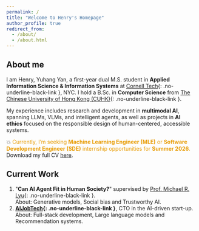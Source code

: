 ```yaml
---
permalink: /
title: "Welcome to Henry's Homepage"
author_profile: true
redirect_from: 
  - /about/
  - /about.html
---
```


## About me

I am Henry, Yuhang Yan, a first-year dual M.S. student in **Applied Information Science & Information Systems** at [Cornell Tech](https://tech.cornell.edu){: .no-underline-black-link }, NYC. I hold a B.Sc. in **Computer Science** from [The Chinese University of Hong Kong (CUHK)](https://www.cuhk.edu.hk/english/index.html){: .no-underline-black-link }. 

My experience includes research and development in **multimodal AI**, spanning LLMs, VLMs, and intelligent agents, as well as projects in **AI ethics** focused on the responsible design of human-centered, accessible systems.

💥 <span style="color:#e89b00">Currently, I’m seeking **Machine Learning Engineer (MLE)** or **Software Development Engineer (SDE)** internship opportunities for **Summer 2026**.</span> Download my full CV [here](https://yany-henry.me/files/CV_HenryYan.pdf).

<!--
Download my full resume here 👉 ( [English](https://yany-henry.me/files/CV_YanYuhangHenry_EN.pdf) / [中文](https://yany-henry.me/files/CV_YanYuhangHenry_ZH.pdf) ).
-->

## Current Work

1. "**Can AI Agent Fit in Human Society?**" supervised by [Prof. Michael R. Lyu](https://www.cse.cuhk.edu.hk/people/faculty/michael-rung-tsong-lyu/){: .no-underline-black-link }.  
   About: Generative models, Social bias and Trustworthy AI.
1. **[AIJobTech](https://aijobtech.co/){: .no-underline-black-link }**, CTO in the AI-driven start-up.  
   About: Full-stack development, Large language models and Recommendation systems.


